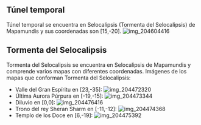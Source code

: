 ## Túnel temporal
Túnel temporal se encuentra en Selocalipsis (Tormenta del Selocalipsis) de Mapamundis y sus coordenadas son [15,-20].
![img_204604416](https://media.discordapp.net/attachments/1115311447145193482/1115347294208937984/204604416.jpg)

## Tormenta del Selocalipsis
Tormenta del Selocalipsis se encuentra en Selocalipsis de Mapamundis y comprende varios mapas con diferentes coordenadas.
Imágenes de los mapas que conforman Tormenta del Selocalipsis:
- Valle del Gran Espíritu en [23,-35]: ![img_204472320](https://media.discordapp.net/attachments/1115311447145193482/1115347264236429492/204472320.jpg)
- Última Aurora Púrpura en [-19,-15]: ![img_204473344](https://media.discordapp.net/attachments/1115311447145193482/1115347266467795014/204473344.jpg)
- Diluvio en [0,0]: ![img_204476416](https://media.discordapp.net/attachments/1115311447145193482/1115347290928971857/204476416.jpg)
- Trono del rey Sheran Sharm en [-11,-12]: ![img_204474368](https://media.discordapp.net/attachments/1115311447145193482/1115347285937758289/204474368.jpg)
- Templo de los Doce en [6,-19]: ![img_204475392](https://media.discordapp.net/attachments/1115311447145193482/1115347288764710942/204475392.jpg)